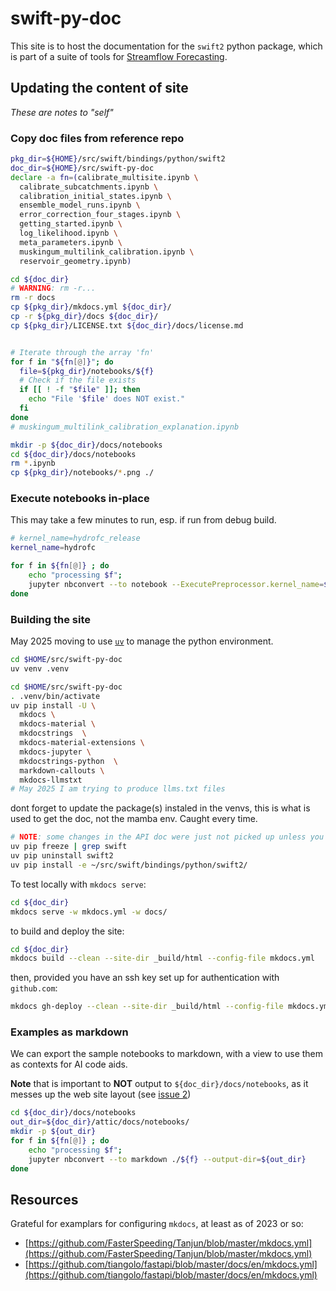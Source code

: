 # swift-py-doc

This site is to host the documentation for the `swift2` python package, which is part of a suite of tools for [Streamflow Forecasting](https://csiro-hydroinformatics.github.io/streamflow-forecasting-tools-onboard/).

## Updating the content of site

_These are notes to "self"_

### Copy doc files from reference repo

```bash
pkg_dir=${HOME}/src/swift/bindings/python/swift2
doc_dir=${HOME}/src/swift-py-doc
declare -a fn=(calibrate_multisite.ipynb \
  calibrate_subcatchments.ipynb \
  calibration_initial_states.ipynb \
  ensemble_model_runs.ipynb \
  error_correction_four_stages.ipynb \
  getting_started.ipynb \
  log_likelihood.ipynb \
  meta_parameters.ipynb \
  muskingum_multilink_calibration.ipynb \
  reservoir_geometry.ipynb)

cd ${doc_dir}
# WARNING: rm -r...
rm -r docs
cp ${pkg_dir}/mkdocs.yml ${doc_dir}/
cp -r ${pkg_dir}/docs ${doc_dir}/
cp ${pkg_dir}/LICENSE.txt ${doc_dir}/docs/license.md


# Iterate through the array 'fn'
for f in "${fn[@]}"; do
  file=${pkg_dir}/notebooks/${f}
  # Check if the file exists
  if [[ ! -f "$file" ]]; then
    echo "File '$file' does NOT exist."
  fi
done
# muskingum_multilink_calibration_explanation.ipynb

mkdir -p ${doc_dir}/docs/notebooks
cd ${doc_dir}/docs/notebooks
rm *.ipynb
cp ${pkg_dir}/notebooks/*.png ./
```

### Execute notebooks in-place

This may take a few minutes to run, esp. if run from debug build.

```sh
# kernel_name=hydrofc_release
kernel_name=hydrofc

for f in ${fn[@]} ; do
    echo "processing $f";
    jupyter nbconvert --to notebook --ExecutePreprocessor.kernel_name=${kernel_name} --execute ${pkg_dir}/notebooks/${f} --output-dir=./
done
```

### Building the site

May 2025 moving to use [`uv`](https://docs.astral.sh/uv/getting-started/installation/) to manage the python environment.


```sh
cd $HOME/src/swift-py-doc
uv venv .venv
```

```sh
cd $HOME/src/swift-py-doc
. .venv/bin/activate
uv pip install -U \
  mkdocs \
  mkdocs-material \
  mkdocstrings  \
  mkdocs-material-extensions \
  mkdocs-jupyter \
  mkdocstrings-python  \
  markdown-callouts \
  mkdocs-llmstxt
# May 2025 I am trying to produce llms.txt files
```

dont forget to update the package(s) instaled in the venvs, this is what is used to get the doc, not the mamba env. Caught every time.

```sh
# NOTE: some changes in the API doc were just not picked up unless you do:
uv pip freeze | grep swift
uv pip uninstall swift2
uv pip install -e ~/src/swift/bindings/python/swift2/
```

To test locally with `mkdocs serve`:

```sh
cd ${doc_dir}
mkdocs serve -w mkdocs.yml -w docs/
```

to build and deploy the site:

```bash
cd ${doc_dir}
mkdocs build --clean --site-dir _build/html --config-file mkdocs.yml
```

then, provided you have an ssh key set up for authentication with `github.com`:

```sh
mkdocs gh-deploy --clean --site-dir _build/html --config-file mkdocs.yml
```

### Examples as markdown

We can export the sample notebooks to markdown, with a view to use them as contexts for AI code aids.

**Note** that is important to **NOT** output to `${doc_dir}/docs/notebooks`, as it messes up the web site layout (see [issue 2](https://github.com/csiro-hydroinformatics/swift-py-doc/issues/1))

```sh
cd ${doc_dir}/docs/notebooks
out_dir=${doc_dir}/attic/docs/notebooks/
mkdir -p ${out_dir} 
for f in ${fn[@]} ; do
    echo "processing $f";
    jupyter nbconvert --to markdown ./${f} --output-dir=${out_dir} 
done
```

## Resources

Grateful for examplars for configuring `mkdocs`, at least as of 2023 or so:

* [https://github.com/FasterSpeeding/Tanjun/blob/master/mkdocs.yml](https://github.com/FasterSpeeding/Tanjun/blob/master/mkdocs.yml)
* [https://github.com/tiangolo/fastapi/blob/master/docs/en/mkdocs.yml](https://github.com/tiangolo/fastapi/blob/master/docs/en/mkdocs.yml)
